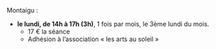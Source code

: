 
Montaigu :

* __le lundi, de 14h à 17h (3h)__, 1 fois par mois, le 3ème lundi du mois.
	- 17 € la séance
	- Adhésion à l’association « les arts au soleil »
